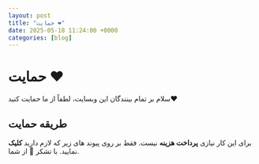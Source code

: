 ```yaml
---
layout: post
title: "حمایت ❤️"
date: 2025-05-18 11:24:00 +0000
categories: [blog]
---
```

# حمایت ❤️
سلام بر تمام بینندگان این وبسایت، لطفاً از ما حمایت کنید❤️
## طریقه حمایت 
برای این کار نیازی **پرداخت هزینه** نیست. فقط بر روی پیوند های زیر که لازم دارید **کلیک** نمایید. با تشکر 🙏 از شما. 
